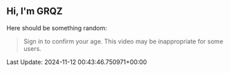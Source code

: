 ## Hi, I'm GRQZ
Here should be something random:  
> Sign in to confirm your age. This video may be inappropriate for some users.


Last Update: 2024-11-12 00:43:46.750971+00:00
